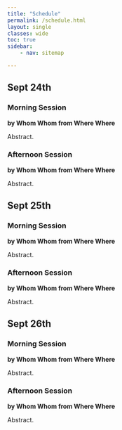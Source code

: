 ```yaml
---
title: "Schedule"
permalink: /schedule.html
layout: single
classes: wide
toc: true
sidebar:
    - nav: sitemap

---
```


## Sept 24th

### Morning Session

  __by Whom Whom from Where Where__

Abstract.

### Afternoon Session

__by Whom Whom from Where Where__

Abstract.

## Sept 25th

### Morning Session

__by Whom Whom from Where Where__

Abstract.

### Afternoon Session

__by Whom Whom from Where Where__

Abstract.

## Sept 26th

### Morning Session

__by Whom Whom from Where Where__

Abstract.

### Afternoon Session

__by Whom Whom from Where Where__

Abstract.